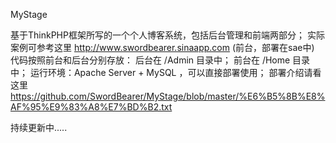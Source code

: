 MyStage

基于ThinkPHP框架所写的一个个人博客系统，包括后台管理和前端两部分；
实际案例可参考这里 http://www.swordbearer.sinaapp.com (前台，部署在sae中)
代码按照前台和后台分别存放：
  后台在 /Admin 目录中；
  前台在 /Home 目录中；
运行环境：Apache Server + MySQL ，可以直接部署使用；
部署介绍请看这里 https://github.com/SwordBearer/MyStage/blob/master/%E6%B5%8B%E8%AF%95%E9%83%A8%E7%BD%B2.txt



持续更新中.....
